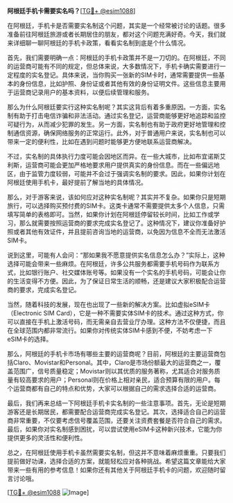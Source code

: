 **阿根廷手机卡需要实名吗？**[[TG💪+ @esim1088](https://t.me/s/esim1088)]

在阿根廷，手机卡是否需要实名制这个问题，其实是一个经常被讨论的话题。很多准备前往阿根廷旅游或者长期居住的朋友，都对这个问题充满好奇。今天，我们就来详细聊一聊阿根廷的手机卡政策，看看实名制到底是个什么情况。

首先，我们需要明确一点：阿根廷的手机卡政策并不是一刀切的。在阿根廷，不同的运营商可能有不同的规定，但总体来说，大多数情况下，手机卡确实需要进行一定程度的实名登记。具体来说，当你购买一张新的SIM卡时，通常需要提供一些基本的身份信息，比如护照、身份证或者其他有效的身份证明文件。这些信息主要用于运营商记录用户的基本资料，以便后续管理和服务。

那么为什么阿根廷要实行这种实名制呢？其实这背后有着多重原因。一方面，实名制有助于打击电信诈骗和非法活动。通过实名登记，运营商能够更好地追踪和监控可疑行为，从而减少犯罪的发生。另一方面，实名制也有助于政府更好地管理和控制通信资源，确保网络服务的正常运行。此外，对于普通用户来说，实名制也可以带来一定的便利性，比如在遇到问题时能够更方便地联系运营商解决。

不过，实名制的具体执行力度可能会因地区而异。在一些大城市，比如布宜诺斯艾利斯，运营商可能会更加严格地要求用户提供真实的身份信息。而在一些偏远地区，由于监管力度较弱，可能并不会过于强调实名制的要求。因此，如果你计划在阿根廷使用手机卡，最好提前了解当地的具体情况。

那么，对于游客来说，该如何应对这种实名制呢？其实并不复杂。如果你只是短期旅行，可以选择购买预付费的SIM卡。这类卡通常不需要提供太多个人信息，只需填写简单的表格即可。当然，如果你计划在阿根廷停留较长时间，比如工作或学习，那么就需要按照运营商的要求完成实名登记了。这种情况下，建议你准备好护照或者其他有效证件，并且提前咨询当地的运营商，以免因为信息不全而无法激活SIM卡。

说到这里，可能有人会问：“那如果我不愿意提供实名信息怎么办？”实际上，这种选择可能会带来一些麻烦。在阿根廷，许多公共服务都需要手机号码作为联系方式，比如银行账户、社交媒体账号等。如果没有一个实名的手机号码，可能会让你的生活变得不方便。因此，为了保证日常生活的顺畅，还是建议大家积极配合运营商的要求，完成实名登记。

当然，随着科技的发展，现在也出现了一些新的解决方案。比如虚拟eSIM卡（Electronic SIM Card），它是一种不需要实体SIM卡的技术。通过这种方式，你可以直接在手机上激活号码，而无需亲自去营业厅办理。这种方法不仅便捷，而且在全球范围内都非常流行。如果你对传统实体SIM卡感到不便，不妨考虑一下eSIM卡的选择。

那么，阿根廷的手机卡市场有哪些主要的运营商呢？目前，阿根廷的主要运营商包括Claro、Movistar和Personal。其中，Claro是市场份额最大的运营商之一，覆盖范围广，信号质量稳定；Movistar则以其优质的服务著称，尤其适合对服务质量有较高要求的用户；Personal则在价格上相对亲民，适合预算有限的用户。每个运营商都有自己的特点和优势，大家可以根据自己的需求选择合适的运营商。

最后，我们再来总结一下阿根廷手机卡实名制的一些注意事项。首先，无论是短期游客还是长期居民，都需要配合运营商完成实名登记。其次，选择适合自己的运营商非常重要，不仅要考虑信号覆盖范围，还要关注资费套餐是否符合自己的需求。最后，如果你对实名制感到困扰，可以尝试使用eSIM卡这种新兴技术，它能为你提供更多的灵活性和便利性。

总之，在阿根廷使用手机卡虽然需要实名制，但这并不意味着麻烦重重。只要我们提前做好功课，选择合适的方案，就能轻松应对各种挑战。希望这篇文章能给大家带来一些有用的参考信息！如果你还有其他关于阿根廷手机卡的问题，欢迎随时留言讨论哦。

[[TG💪+ @esim1088](https://t.me/s/esim1088) ![Image](https://i.postimg.cc/4NQfJmqS/Snipaste-2025-05-13-00-14-12.png)]